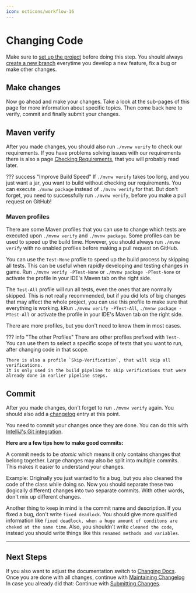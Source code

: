 ```yaml
---
icon: octicons/workflow-16
---
```

# Changing Code

Make sure to [set up the project](../../Setup-Project.md) before doing this step. 
You should always [create a new branch](../Create-a-new-Branch.md) everytime you develop a new feature,
fix a bug or make other changes.

## Make changes
Now go ahead and make your changes. Take a look at the sub-pages of this page for more information about specific topics.
Then come back here to verify, commit and finally submit your changes.

## Maven verify
After you made changes, you should also run `./mvnw verify` to check our requirements.
If you have problems solving issues with our requirements there is also a page
[Checking Requirements](Checking-Requirements.md), that you will probably read later.

??? success "Improve Build Speed"
    If `./mvnw verify` takes too long, and you just want a jar, you want to build without checking our requirements.
    You can execute `./mvnw package` instead of `./mvnw verify` for that.
    But don't forget, you need to successfully run `./mvnw verify`, before you make a pull request on GitHub!

### Maven profiles
There are some Maven profiles that you can use to change which tests are executed upon `./mvnw verify` and `./mvnw package`.
Some profiles can be used to speed up the build time.
However, you should always run `./mvnw verify` with no enabled profiles before making a pull request on GitHub.

You can use the `Test-None` profile to speed up the build process by skipping all tests.
This can be useful when rapidly developing and testing changes in game. 
Run `./mvnw verify -PTest-None` or `./mvnw package -PTest-None` or activate the profile in your IDE's Maven tab on the right side.

The `Test-All` profile will run all tests, even the ones that are normally skipped.
This is not really recommended, but if you did lots of big changes that
may affect the whole project, you can use this profile to make sure that everything is working.
kRun `./mvnw verify -PTest-All`, `./mvnw package -PTest-All` or activate the profile in your IDE's Maven tab on the right side.

There are more profiles, but you don't need to know them in most cases.

??? info "The other Profiles"
    There are other profiles prefixed with `Test-`.
    You can use them to select a specific scope of tests that you want to run, after changing code in that scope.
    
    There is also a profile `Skip-Verification`, that will skip all verifications.
    It is only used in the build pipeline to skip verifications that were already done in earlier pipeline steps.
    

## Commit

After you made changes, don't forget to run `./mvnw verify` again.
You should also add a [changelog](../Maintaining-the-Changelog.md) entry at this point.

You need to commit your changes once they are done.
You can do this with
[IntelliJ's Git integration](https://www.jetbrains.com/help/idea/commit-and-push-changes.html).

**Here are a few tips how to make good commits:**

A commit needs to be _atomic_ which means it only contains changes that belong together. Large changes
may also be split into multiple commits. This makes it easier to understand your changes.

Example: Originally you just wanted to fix a bug, but you also cleaned the code of the class while doing so.
Now you should separate these two (logically different) changes into two separate commits.
With other words, don't mix up different changes.

Another thing to keep in mind is the commit name and description.
If you fixed a bug, don't write `fixed deadlock`.
You should give more qualified information like `fixed deadlock, when a huge amount of conditons are cheked at the same time`.
Also, you shouldn't write `cleaned the code`, instead you should write things like this `renamed methods and variables`.  

---
## Next Steps
If you also want to adjust the documentation switch to [Changing Docs](../Docs/Workflow.md).
Once you are done with all changes, continue with [Maintaining Changelog](../Maintaining-the-Changelog.md)
In case you already did that: Continue with [Submitting Changes](../Submitting-Changes.md).  

